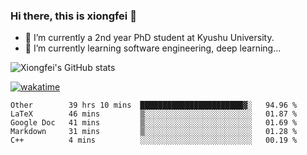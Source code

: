 ### Hi there, this is xiongfei 👋


- 🔭 I’m currently a 2nd year PhD student at Kyushu University.
- 🌱 I’m currently learning software engineering, deep learning...

<!--
**Toma62299781/Toma62299781** is a ✨ _special_ ✨ repository because its `README.md` (this file) appears on your GitHub profile.
Here are some ideas to get you started:
-->

![Xiongfei's GitHub stats](https://github-readme-stats.vercel.app/api?username=Toma62299781)


[![wakatime](https://wakatime.com/badge/user/9e8d5516-d162-43e7-9563-87295d455a71.svg)](https://wakatime.com/@9e8d5516-d162-43e7-9563-87295d455a71)

<!--START_SECTION:waka-->
```text
Other        39 hrs 10 mins  ███████████████████████▓░   94.96 % 
LaTeX        46 mins         ▒░░░░░░░░░░░░░░░░░░░░░░░░   01.87 % 
Google Doc   41 mins         ▒░░░░░░░░░░░░░░░░░░░░░░░░   01.69 % 
Markdown     31 mins         ▒░░░░░░░░░░░░░░░░░░░░░░░░   01.28 % 
C++          4 mins          ░░░░░░░░░░░░░░░░░░░░░░░░░   00.19 % 
```
<!--END_SECTION:waka-->

